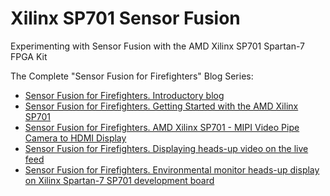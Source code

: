 # Xilinx SP701 Sensor Fusion
Experimenting with Sensor Fusion with the AMD Xilinx SP701 Spartan-7 FPGA Kit

The Complete "Sensor Fusion for Firefighters" Blog Series:

*  [Sensor Fusion for Firefighters. Introductory blog](https://community.element14.com/challenges-projects/design-challenges/experimenting-with-sensor-fusion/b/blog/posts/sensor-fusion-for-firefighters-introductory-blog)
*  [Sensor Fusion for Firefighters. Getting Started with the AMD Xilinx SP701](https://community.element14.com/challenges-projects/design-challenges/experimenting-with-sensor-fusion/b/blog/posts/sensor-fusion-for-firefighters-getting-started-with-the-amd-xilinx-sp701)
*  [Sensor Fusion for Firefighters. AMD Xilinx SP701 - MIPI Video Pipe Camera to HDMI Display](https://community.element14.com/challenges-projects/design-challenges/experimenting-with-sensor-fusion/b/blog/posts/sensor-fusion-for-firefighters-amd-xilinx-sp701-mipi-video-pipe-camera-to-hdmi-display)
*  [Sensor Fusion for Firefighters. Displaying heads-up video on the live feed](https://community.element14.com/challenges-projects/design-challenges/experimenting-with-sensor-fusion/b/blog/posts/sensor-fusion-for-firefighters-displaying-heads-up-video-on-the-live-feed)
*  [Sensor Fusion for Firefighters. Environmental monitor heads-up display on Xilinx Spartan-7 SP701 development board](https://community.element14.com/challenges-projects/design-challenges/experimenting-with-sensor-fusion/b/blog/posts/sensor-fusion-for-firefighters-environmental-monitor-heads-up-display-on-xilinx-spartan-7-sp701-development-board)
